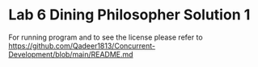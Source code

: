 # Lab 6 Dining Philosopher Solution 1

For running program and to see the license please refer to https://github.com/Qadeer1813/Concurrent-Development/blob/main/README.md 

